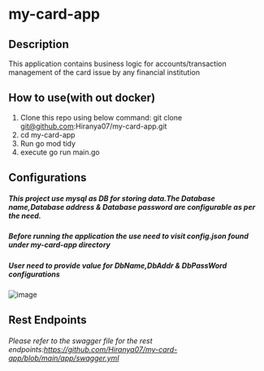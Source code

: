 # my-card-app
## Description
This application contains business logic for accounts/transaction management of the card issue by any financial institution

## How to use(with out docker)
1. Clone this repo using below command: git clone git@github.com:Hiranya07/my-card-app.git
2. cd my-card-app
4. Run go mod tidy
5. execute go run main.go

## Configurations
##### This project use mysql as DB for storing data.The Database name,Database address & Database password are configurable as per the need.
##### Before running the application the use need to visit config.json found under my-card-app directory
##### User need to provide value for DbName,DbAddr & DbPassWord configurations
![image](https://user-images.githubusercontent.com/12723634/164987476-54969a4a-d5d2-452c-84b7-b182bc00e152.png)

## Rest Endpoints
###### Please refer to the swagger file for the rest endpoints:https://github.com/Hiranya07/my-card-app/blob/main/app/swagger.yml





